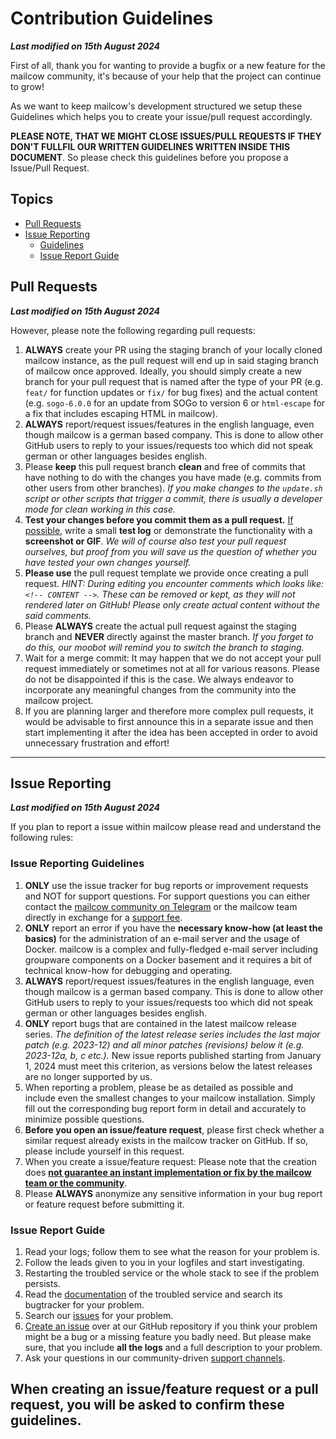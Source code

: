 # Contribution Guidelines
**_Last modified on 15th August 2024_**

First of all, thank you for wanting to provide a bugfix or a new feature for the mailcow community, it's because of your help that the project can continue to grow!

As we want to keep mailcow's development structured we setup these Guidelines which helps you to create your issue/pull request accordingly.

**PLEASE NOTE, THAT WE MIGHT CLOSE ISSUES/PULL REQUESTS IF THEY DON'T FULLFIL OUR WRITTEN GUIDELINES WRITTEN INSIDE THIS DOCUMENT**. So please check this guidelines before you propose a Issue/Pull Request.

## Topics

- [Pull Requests](#pull-requests)
- [Issue Reporting](#issue-reporting)
    - [Guidelines](#issue-reporting-guidelines)
    - [Issue Report Guide](#issue-report-guide)

## Pull Requests
**_Last modified on 15th August 2024_**

However, please note the following regarding pull requests:

1. **ALWAYS** create your PR using the staging branch of your locally cloned mailcow instance, as the pull request will end up in said staging branch of mailcow once approved. Ideally, you should simply create a new branch for your pull request that is named after the type of your PR (e.g. `feat/` for function updates or `fix/` for bug fixes) and the actual content (e.g. `sogo-6.0.0` for an update from SOGo to version 6 or `html-escape` for a fix that includes escaping HTML in mailcow).
2. **ALWAYS** report/request issues/features in the english language, even though mailcow is a german based company. This is done to allow other GitHub users to reply to your issues/requests too which did not speak german or other languages besides english.
3. Please **keep** this pull request branch **clean** and free of commits that have nothing to do with the changes you have made (e.g. commits from other users from other branches). *If you make changes to the `update.sh` script or other scripts that trigger a commit, there is usually a developer mode for clean working in this case.*
4. **Test your changes before you commit them as a pull request.** <ins>If possible</ins>, write a small **test log** or demonstrate the functionality with a **screenshot or GIF**. *We will of course also test your pull request ourselves, but proof from you will save us the question of whether you have tested your own changes yourself.*
5. **Please use** the pull request template we provide once creating a pull request. *HINT: During editing you encounter comments which looks like: `<!-- CONTENT -->`. These can be removed or kept, as they will not rendered later on GitHub! Please only create actual content without the said comments.* 
6. Please **ALWAYS** create the actual pull request against the staging branch and **NEVER** directly against the master branch. *If you forget to do this, our moobot will remind you to switch the branch to staging.*
7. Wait for a merge commit: It may happen that we do not accept your pull request immediately or sometimes not at all for various reasons. Please do not be disappointed if this is the case. We always endeavor to incorporate any meaningful changes from the community into the mailcow project.
8. If you are planning larger and therefore more complex pull requests, it would be advisable to first announce this in a separate issue and then start implementing it after the idea has been accepted in order to avoid unnecessary frustration and effort!

---

## Issue Reporting
**_Last modified on 15th August 2024_**

If you plan to report a issue within mailcow please read and understand the following rules:

### Issue Reporting Guidelines

1. **ONLY** use the issue tracker for bug reports or improvement requests and NOT for support questions. For support questions you can either contact the [mailcow community on Telegram](https://docs.mailcow.email/#community-support-and-chat) or the mailcow team directly in exchange for a [support fee](https://docs.mailcow.email/#commercial-support).
2. **ONLY** report an error if you have the **necessary know-how (at least the basics)** for the administration of an e-mail server and the usage of Docker. mailcow is a complex and fully-fledged e-mail server including groupware components on a Docker basement and it requires a bit of technical know-how for debugging and operating.
3. **ALWAYS** report/request issues/features in the english language, even though mailcow is a german based company. This is done to allow other GitHub users to reply to your issues/requests too which did not speak german or other languages besides english.
4. **ONLY** report bugs that are contained in the latest mailcow release series. *The definition of the latest release series includes the last major patch (e.g. 2023-12) and all minor patches (revisions) below it (e.g. 2023-12a, b, c etc.).* New issue reports published starting from January 1, 2024 must meet this criterion, as versions below the latest releases are no longer supported by us.
5. When reporting a problem, please be as detailed as possible and include even the smallest changes to your mailcow installation. Simply fill out the corresponding bug report form in detail and accurately to minimize possible questions.
6. **Before you open an issue/feature request**, please first check whether a similar request already exists in the mailcow tracker on GitHub. If so, please include yourself in this request.
7. When you create a issue/feature request: Please note that the creation does <ins>**not guarantee an instant implementation or fix by the mailcow team or the community**</ins>.
8. Please **ALWAYS** anonymize any sensitive information in your bug report or feature request before submitting it.

### Issue Report Guide
1. Read your logs; follow them to see what the reason for your problem is.
2. Follow the leads given to you in your logfiles and start investigating.
3. Restarting the troubled service or the whole stack to see if the problem persists.
4. Read the [documentation](https://docs.mailcow.email/) of the troubled service and search its bugtracker for your problem.
5. Search our [issues](https://github.com/mailcow/mailcow-dockerized/issues) for your problem.
6. [Create an issue](https://github.com/mailcow/mailcow-dockerized/issues/new/choose) over at our GitHub repository if you think your problem might be a bug or a missing feature you badly need. But please make sure, that you include **all the logs** and a full description to your problem.
7. Ask your questions in our community-driven [support channels](https://docs.mailcow.email/#community-support-and-chat).

## When creating an issue/feature request or a pull request, you will be asked to confirm these guidelines.
